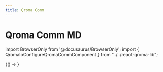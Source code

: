 ```yaml
---
title: Qroma Comm
---
```


# Qroma Comm MD

import BrowserOnly from '@docusaurus/BrowserOnly';
import { QromaIoConfigureQromaCommComponent } from "../../react-qroma-lib";

<BrowserOnly>
{() =>
  <QromaIoConfigureQromaCommComponent
    />
}
</BrowserOnly>